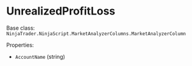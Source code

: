 # UnrealizedProfitLoss

Base class: `NinjaTrader.NinjaScript.MarketAnalyzerColumns.MarketAnalyzerColumn`

Properties:
- `AccountName` (string)
